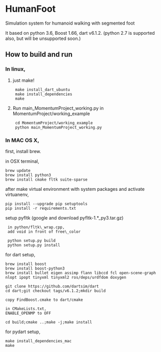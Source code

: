 # HumanFoot

Simulation system for humanoid walking with segmented foot

It based on python 3.6, Boost 1.66, dart v6.1.2.
(python 2.7 is supported also, but will be unsupported soon.)

## How to build and run
### In linux,

1. just make!

        make install_dart_ubuntu
        make install_dependencies
        make

2. Run main_MomentumProject_working.py in MomentumProject/working_example

        cd MomentumProject/working_example
        python main_MomentumProject_working.py

### In MAC OS X,

first, install brew.

in OSX terminal,

    brew update
    brew install python3
    brew install cmake fltk suite-sparse

after make virtual environment with system packages and activate virtuanenv,

    pip install --upgrade pip setuptools
    pip install -r requirements.txt

setup pyfltk (google and download pyfltk-1.*_py3.tar.gz)

     in python/fltk\_wrap.cpp,
     add void in front of free\_color

     python setup.py build
     python setup.py install

for dart setup,
    
    brew install boost
    brew install boost-python3
    brew install bullet eigen assimp flann libccd fcl open-scene-graph nlopt ipopt tinyxml tinyxml2 ros/deps/urdfdom doxygen
    
    git clone https://github.com/dartsim/dart
    cd dart;git checkout tags/v6.1.2;mkdir build
    
    copy FindBoost.cmake to dart/cmake 

    in CMakeLists.txt,
    ENABLE_OPENMP to OFF

    cd build;cmake ..;make -j;make install

for pydart setup,

    make install_dependencies_mac
    make
